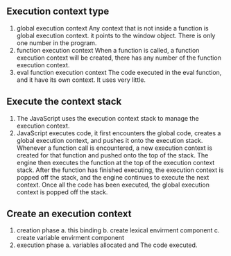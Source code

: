 ## Execution context type

1. global execution context
   Any context that is not inside a function is global execution context. it points to the window object. There is only one number in the program.
2. function execution context
   When a function is called, a function execution context will be created, there has any number of the function execution context.
3. eval function execution context
   The code executed in the eval function, and it have its own context. It uses very little.

## Execute the context stack

1. The JavaScript uses the execution context stack to manage the execution context.
2. JavaScript executes code, it first encounters the global code, creates a global execution context, and pushes it onto the execution stack. Whenever a function call is encountered, a new execution context is created for that function and pushed onto the top of the stack. The engine then executes the function at the top of the execution context stack. After the function has finished executing, the execution context is popped off the stack, and the engine continues to execute the next context. Once all the code has been executed, the global execution context is popped off the stack.

## Create an execution context

1. creation phase
   a. this binding
   b. create lexical envirment component
   c. create variable envirment component
2. execution phase
   a. variables allocated and The code executed.
